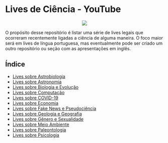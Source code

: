 # Lives de Ciência - YouTube

<div align="center">
  <img src="https://universodiscreto.com/images/science.gif" />
</div>

O propósito desse repositório é listar uma série de lives legais que ocorreram recentemente ligadas a ciência de alguma maneira. O foco maior será em lives de língua portuguesa, mas eventualmente pode ser criado um outro repositório ou seção com as apresentações em inglês.

## Índice

* [Lives sobre Astrobiologia](https://github.com/lucaslattari/Youtube-Live-Science/blob/master/astrobiologia.md)
* [Lives sobre Astronomia](https://github.com/lucaslattari/Youtube-Live-Science/blob/master/astronomia.md)
* [Lives sobre Biologia e Evolução](https://github.com/lucaslattari/Youtube-Live-Science/blob/master/biologia-e-evolucao.md)
* [Lives sobre Computação](https://github.com/lucaslattari/Youtube-Live-Science/blob/master/computacao.md)
* [Lives sobre COVID-19](https://github.com/lucaslattari/Youtube-Live-Science/blob/master/covid-19.md)
* [Lives sobre Economia](https://github.com/lucaslattari/Youtube-Live-Science/blob/master/economia.md)
* [Lives sobre Fake News e Pseudociência](https://github.com/lucaslattari/Youtube-Live-Science/blob/master/fake-news.md)
* [Lives sobre Geologia e Geografia](https://github.com/lucaslattari/Youtube-Live-Science/blob/master/geologia-geografia.md)
* [Lives sobre Gênero e Sexualidade](https://github.com/lucaslattari/Youtube-Live-Science/blob/master/g%C3%AAnero-e-sexualidade.md)
* [Lives sobre Meio Ambiente](https://github.com/lucaslattari/Youtube-Live-Science/blob/master/meio-ambiente.md)
* [Lives sobre Paleontologia](https://github.com/lucaslattari/Youtube-Live-Science/blob/master/paleontologia.md)
* [Lives sobre Psicologia](https://github.com/lucaslattari/Youtube-Live-Science/blob/master/psicologia.md)
